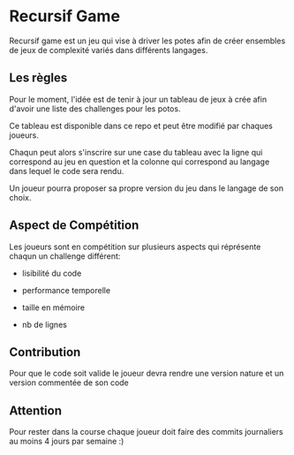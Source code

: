   
# Recursif Game

Recursif game est un jeu qui vise à driver les potes afin de créer ensembles de jeux de complexité variés dans différents langages.


## Les règles

  Pour le moment, l'idée est de tenir à jour un tableau de
jeux à crée afin d'avoir une liste des challenges pour les potos.

Ce tableau est disponible dans ce repo et peut être modifié par chaques joueurs.

Chaqun peut alors s'inscrire sur une case du tableau
avec la ligne qui correspond au jeu en question
et la colonne qui correspond au langage dans lequel le code sera rendu.

Un joueur pourra proposer sa propre version du jeu dans le langage de son choix.


## Aspect de Compétition

Les joueurs sont en compétition sur plusieurs aspects qui réprésente chaqun un challenge différent:

- lisibilité du code

- performance temporelle

- taille en mémoire

- nb de lignes


## Contribution

Pour que le code soit valide
le joueur devra rendre une version nature
et un version commentée de son code


## Attention

Pour rester dans la course chaque joueur doit faire des commits journaliers au moins
4 jours par semaine :)
